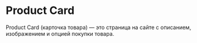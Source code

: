 # Product Card

Product Card (карточка товара) — это страница на сайте с описанием, изображением и опцией покупки товара.